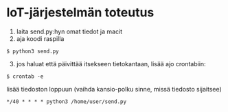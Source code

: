 # IoT-järjestelmän toteutus

1. laita send.py:hyn omat tiedot ja macit
2. aja koodi raspilla
```
$ python3 send.py
```
3. jos haluat että päivittää itsekseen tietokantaan, lisää ajo crontabiin:
```
$ crontab -e
```
lisää tiedoston loppuun (vaihda kansio-polku sinne, missä tiedosto sijaitsee)
```
*/40 * * * * python3 /home/user/send.py
```